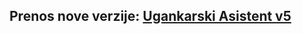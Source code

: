 ## Prenos nove verzije: <a href="https://ua.generacija.si" target="_blank">Ugankarski Asistent v5</a>

